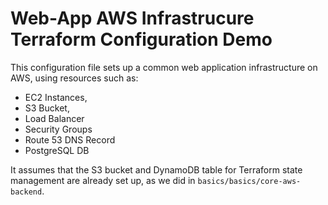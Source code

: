 # Web-App AWS Infrastrucure Terraform Configuration Demo

This configuration file sets up a common web application infrastructure on AWS, using resources such as:

- EC2 Instances,
- S3 Bucket,
- Load Balancer
- Security Groups
- Route 53 DNS Record
- PostgreSQL DB

It assumes that the S3 bucket and DynamoDB table for Terraform state management are already set up, as we did in `basics/basics/core-aws-backend`.
